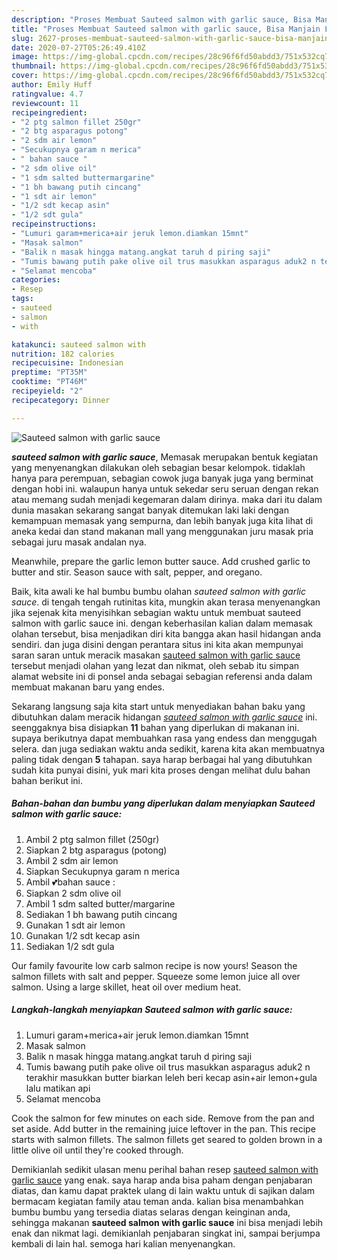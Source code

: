 ```yaml
---
description: "Proses Membuat Sauteed salmon with garlic sauce, Bisa Manjain Lidah"
title: "Proses Membuat Sauteed salmon with garlic sauce, Bisa Manjain Lidah"
slug: 2627-proses-membuat-sauteed-salmon-with-garlic-sauce-bisa-manjain-lidah
date: 2020-07-27T05:26:49.410Z
image: https://img-global.cpcdn.com/recipes/28c96f6fd50abdd3/751x532cq70/sauteed-salmon-with-garlic-sauce-foto-resep-utama.jpg
thumbnail: https://img-global.cpcdn.com/recipes/28c96f6fd50abdd3/751x532cq70/sauteed-salmon-with-garlic-sauce-foto-resep-utama.jpg
cover: https://img-global.cpcdn.com/recipes/28c96f6fd50abdd3/751x532cq70/sauteed-salmon-with-garlic-sauce-foto-resep-utama.jpg
author: Emily Huff
ratingvalue: 4.7
reviewcount: 11
recipeingredient:
- "2 ptg salmon fillet 250gr"
- "2 btg asparagus potong"
- "2 sdm air lemon"
- "Secukupnya garam n merica"
- " bahan sauce "
- "2 sdm olive oil"
- "1 sdm salted buttermargarine"
- "1 bh bawang putih cincang"
- "1 sdt air lemon"
- "1/2 sdt kecap asin"
- "1/2 sdt gula"
recipeinstructions:
- "Lumuri garam+merica+air jeruk lemon.diamkan 15mnt"
- "Masak salmon"
- "Balik n masak hingga matang.angkat taruh d piring saji"
- "Tumis bawang putih pake olive oil trus masukkan asparagus aduk2 n terakhir masukkan butter biarkan leleh beri kecap asin+air lemon+gula lalu matikan api"
- "Selamat mencoba"
categories:
- Resep
tags:
- sauteed
- salmon
- with

katakunci: sauteed salmon with 
nutrition: 182 calories
recipecuisine: Indonesian
preptime: "PT35M"
cooktime: "PT46M"
recipeyield: "2"
recipecategory: Dinner

---
```



![Sauteed salmon with garlic sauce](https://img-global.cpcdn.com/recipes/28c96f6fd50abdd3/751x532cq70/sauteed-salmon-with-garlic-sauce-foto-resep-utama.jpg)

<b><i>sauteed salmon with garlic sauce</i></b>, Memasak merupakan bentuk kegiatan yang menyenangkan dilakukan oleh sebagian besar kelompok. tidaklah hanya para perempuan, sebagian cowok juga banyak juga yang berminat dengan hobi ini. walaupun hanya untuk sekedar seru seruan dengan rekan atau memang sudah menjadi kegemaran dalam dirinya. maka dari itu dalam dunia masakan sekarang sangat banyak ditemukan laki laki dengan kemampuan memasak yang sempurna, dan lebih banyak juga kita lihat di aneka kedai dan stand makanan mall yang menggunakan juru masak pria sebagai juru masak andalan nya.

Meanwhile, prepare the garlic lemon butter sauce. Add crushed garlic to butter and stir. Season sauce with salt, pepper, and oregano.

Baik, kita awali ke hal bumbu bumbu olahan <i>sauteed salmon with garlic sauce</i>. di tengah tengah rutinitas kita, mungkin akan terasa menyenangkan jika sejenak kita menyisihkan sebagian waktu untuk membuat sauteed salmon with garlic sauce ini. dengan keberhasilan kalian dalam memasak olahan tersebut, bisa menjadikan diri kita bangga akan hasil hidangan anda sendiri. dan juga disini dengan perantara situs ini kita akan mempunyai saran saran untuk meracik masakan <u>sauteed salmon with garlic sauce</u> tersebut menjadi olahan yang lezat dan nikmat, oleh sebab itu simpan alamat website ini di ponsel anda sebagai sebagian referensi anda dalam membuat makanan baru yang endes.


Sekarang langsung saja kita start untuk menyediakan bahan baku yang dibutuhkan dalam meracik hidangan <u><i>sauteed salmon with garlic sauce</i></u> ini. seenggaknya bisa disiapkan <b>11</b> bahan yang diperlukan di makanan ini. supaya berikutnya dapat membuahkan rasa yang endess dan menggugah selera. dan juga sediakan waktu anda sedikit, karena kita akan membuatnya paling tidak dengan <b>5</b> tahapan. saya harap berbagai hal yang dibutuhkan sudah kita punyai disini, yuk mari kita proses dengan melihat dulu bahan bahan berikut ini.

<!--inarticleads1-->

##### Bahan-bahan dan bumbu yang diperlukan dalam menyiapkan Sauteed salmon with garlic sauce:

1. Ambil 2 ptg salmon fillet (250gr)
1. Siapkan 2 btg asparagus (potong)
1. Ambil 2 sdm air lemon
1. Siapkan Secukupnya garam n merica
1. Ambil  💕bahan sauce :
1. Siapkan 2 sdm olive oil
1. Ambil 1 sdm salted butter/margarine
1. Sediakan 1 bh bawang putih cincang
1. Gunakan 1 sdt air lemon
1. Gunakan 1/2 sdt kecap asin
1. Sediakan 1/2 sdt gula


Our family favourite low carb salmon recipe is now yours! Season the salmon fillets with salt and pepper. Squeeze some lemon juice all over salmon. Using a large skillet, heat oil over medium heat. 

<!--inarticleads2-->

##### Langkah-langkah menyiapkan Sauteed salmon with garlic sauce:

1. Lumuri garam+merica+air jeruk lemon.diamkan 15mnt
1. Masak salmon
1. Balik n masak hingga matang.angkat taruh d piring saji
1. Tumis bawang putih pake olive oil trus masukkan asparagus aduk2 n terakhir masukkan butter biarkan leleh beri kecap asin+air lemon+gula lalu matikan api
1. Selamat mencoba


Cook the salmon for few minutes on each side. Remove from the pan and set aside. Add butter in the remaining juice leftover in the pan. This recipe starts with salmon fillets. The salmon fillets get seared to golden brown in a little olive oil until they&#39;re cooked through. 

Demikianlah sedikit ulasan menu perihal bahan resep <u>sauteed salmon with garlic sauce</u> yang enak. saya harap anda bisa paham dengan penjabaran diatas, dan kamu dapat praktek ulang di lain waktu untuk di sajikan dalam bermacam kegiatan family atau teman anda. kalian bisa menambahkan bumbu bumbu yang tersedia diatas selaras dengan keinginan anda, sehingga makanan <b>sauteed salmon with garlic sauce</b> ini bisa menjadi lebih enak dan nikmat lagi. demikianlah penjabaran singkat ini, sampai berjumpa kembali di lain hal. semoga hari kalian menyenangkan.
